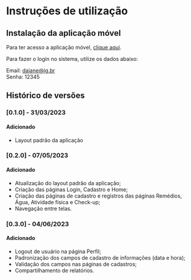 # Instruções de utilização

## Instalação da aplicação móvel

Para ter acesso a aplicação móvel, <a href="https://snack.expo.dev/@procopiodaiane/melhor-idade">clique aqui</a>.

Para fazer o login no sistema, utilize os dados abaixo:

Email: daiane@ig.br
<br>
Senha: 12345

## Histórico de versões

### [0.1.0] - 31/03/2023
#### Adicionado
- Layout padrão da aplicação

### [0.2.0] - 07/05/2023
#### Adicionado
- Atualização do layout padrão da aplicação;
- Criação das páginas Login, Cadastro e Home;
- Criação das páginas de cadastro e registros das páginas Remédios, Água, Atividade física e Check-up;
- Navegação entre telas.

### [0.3.0] - 04/06/2023
#### Adicionado
- Logout de usuário na página Perfil;
- Padronização dos campos de cadastro de informações (data e hora);
- Validação dos campos nas páginas de cadastros;
- Compartilhamento de relatórios.
